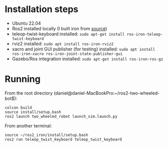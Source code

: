 # Installation steps
- Ubuntu 22.04
- Ros2 installed locally (I built iron from [source](https://docs.ros.org/en/iron/Installation/Alternatives/Ubuntu-Development-Setup.html))
- teleop-twist-keyboard installed: `sudo apt-get install ros-iron-teleop-twist-keyboard`
- rviz2 installed: `sudo apt install ros-iron-rviz2`
- xacro and joint GUI publisher (for testing) installed: `sudo apt install ros-iron-xacro ros-iron-joint-state-publisher-gui`
- Gazebo/Ros integration installed: `sudo apt-get install ros-iron-ros-gz`

# Running
From the root directory (daniel@daniel-MacBookPro:~/ros2-two-wheeled-bot$):
```
colcon build
source install/setup.bash
ros2 launch two_wheeled_robot launch_sim.launch.py
```

From another terminal:
```
source ~/ros2_iron/install/setup.bash
ros2 run teleop_twist_keyboard teleop_twist_keyboard
```
